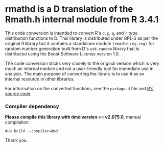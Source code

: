 # rmathd is a D translation of the Rmath.h internal module from R 3.4.1

This code conversion is intended to convert R's `d`, `p`, `q`, and `r` type distribution functions to D. This library is distributed under GPL-3 as per the original R library but it contains a standalone module `(rmathd.rng.rng)` for random number generation built from D's `std.random` library that is distributed using the Boost Software License version 1.0.

The code conversion sticks very closely to the original version which is very much an internal module and not a user-friendly tool for immediate use in analysis. The main purpose of converting the library is to use it as an internal resource in other libraries.

For information on the converted functions, see the `package.d` file and [R's source code](https://cran.r-project.org/).

### Compiler dependency

**Please compile this library with dmd version >= v2.075.0**, manual compilation:

`dub build --compiler=dmd`

Thank you.
